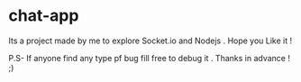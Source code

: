 # chat-app

Its a project made by me to explore Socket.io and Nodejs . Hope you Like it ! 

P.S- If anyone find any type pf bug fill free to debug it . Thanks in advance ! ;)

